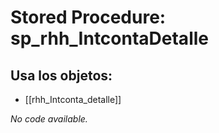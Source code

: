 # Stored Procedure: sp_rhh_IntcontaDetalle

## Usa los objetos:
- [[rhh_Intconta_detalle]]

*No code available.*
